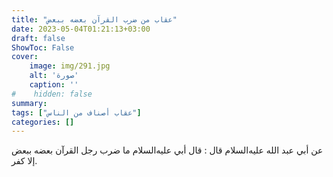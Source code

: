 ```yaml
---
title: "عقاب من ضرب القرآن بعضه ببعض"
date: 2023-05-04T01:21:13+03:00
draft: false
ShowToc: False
cover:
    image: img/291.jpg
    alt: 'صورة'
    caption: ''
#    hidden: false
summary: 
tags: ["عقاب أصناف من الناس"]
categories: []
---
```

عن أبي عبد الله
عليه‌السلام قال : قال أبي عليه‌السلام ما ضرب رجل القرآن بعضه ببعض
إلا كفر.

